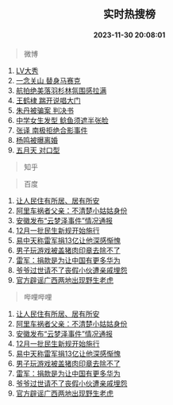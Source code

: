 <div align="center"><h2>实时热搜榜</h2><h4>2023-11-30 20:08:01</h4></div>

> 微博  

1. [LV大秀](https://s.weibo.com/weibo?q=LV%E5%A4%A7%E7%A7%80&t=31&band_rank=1&Refer=top)<br />
2. [一念关山 替身马赛克](https://s.weibo.com/weibo?q=%E4%B8%80%E5%BF%B5%E5%85%B3%E5%B1%B1%20%E6%9B%BF%E8%BA%AB%E9%A9%AC%E8%B5%9B%E5%85%8B&t=31&band_rank=2&Refer=top)<br />
3. [航拍绝美落羽杉林氛围感拉满](https://s.weibo.com/weibo?q=%23%E8%88%AA%E6%8B%8D%E7%BB%9D%E7%BE%8E%E8%90%BD%E7%BE%BD%E6%9D%89%E6%9E%97%E6%B0%9B%E5%9B%B4%E6%84%9F%E6%8B%89%E6%BB%A1%23&t=31&band_rank=3&Refer=top)<br />
4. [王鹤棣 踹开说唱大门](https://s.weibo.com/weibo?q=%E7%8E%8B%E9%B9%A4%E6%A3%A3%20%E8%B8%B9%E5%BC%80%E8%AF%B4%E5%94%B1%E5%A4%A7%E9%97%A8&t=31&band_rank=4&Refer=top)<br />
5. [朱丹被骗案 判决书](https://s.weibo.com/weibo?q=%E6%9C%B1%E4%B8%B9%E8%A2%AB%E9%AA%97%E6%A1%88%20%E5%88%A4%E5%86%B3%E4%B9%A6&t=31&band_rank=5&Refer=top)<br />
6. [中学女生发型 鲶鱼须遮半张脸](https://s.weibo.com/weibo?q=%E4%B8%AD%E5%AD%A6%E5%A5%B3%E7%94%9F%E5%8F%91%E5%9E%8B%20%E9%B2%B6%E9%B1%BC%E9%A1%BB%E9%81%AE%E5%8D%8A%E5%BC%A0%E8%84%B8&t=31&band_rank=6&Refer=top)<br />
7. [张译 南极拒绝合影事件](https://s.weibo.com/weibo?q=%E5%BC%A0%E8%AF%91%20%E5%8D%97%E6%9E%81%E6%8B%92%E7%BB%9D%E5%90%88%E5%BD%B1%E4%BA%8B%E4%BB%B6&t=31&band_rank=7&Refer=top)<br />
8. [杨鸣被曝离婚](https://s.weibo.com/weibo?q=%23%E6%9D%A8%E9%B8%A3%E8%A2%AB%E6%9B%9D%E7%A6%BB%E5%A9%9A%23&t=31&band_rank=8&Refer=top)<br />
9. [五月天 对口型](https://s.weibo.com/weibo?q=%E4%BA%94%E6%9C%88%E5%A4%A9%20%E5%AF%B9%E5%8F%A3%E5%9E%8B&t=31&band_rank=9&Refer=top)<br />

> 知乎  


> 百度  

1. [让人民住有所居、居有所安](https://www.baidu.com/s?wd=%E8%AE%A9%E4%BA%BA%E6%B0%91%E4%BD%8F%E6%9C%89%E6%89%80%E5%B1%85%E3%80%81%E5%B1%85%E6%9C%89%E6%89%80%E5%AE%89&sa=fyb_news&rsv_dl=fyb_news)<br />
2. [阿里车祸者父亲：不清楚小姑姑身份](https://www.baidu.com/s?wd=%E9%98%BF%E9%87%8C%E8%BD%A6%E7%A5%B8%E8%80%85%E7%88%B6%E4%BA%B2%EF%BC%9A%E4%B8%8D%E6%B8%85%E6%A5%9A%E5%B0%8F%E5%A7%91%E5%A7%91%E8%BA%AB%E4%BB%BD&sa=fyb_news&rsv_dl=fyb_news)<br />
3. [安徽发布“云梦泽事件”情况通报](https://www.baidu.com/s?wd=%E5%AE%89%E5%BE%BD%E5%8F%91%E5%B8%83%E2%80%9C%E4%BA%91%E6%A2%A6%E6%B3%BD%E4%BA%8B%E4%BB%B6%E2%80%9D%E6%83%85%E5%86%B5%E9%80%9A%E6%8A%A5&sa=fyb_news&rsv_dl=fyb_news)<br />
4. [12月一批民生新规开始施行](https://www.baidu.com/s?wd=12%E6%9C%88%E4%B8%80%E6%89%B9%E6%B0%91%E7%94%9F%E6%96%B0%E8%A7%84%E5%BC%80%E5%A7%8B%E6%96%BD%E8%A1%8C&sa=fyb_news&rsv_dl=fyb_news)<br />
5. [易中天称雷军捐13亿让他深感惭愧](https://www.baidu.com/s?wd=%E6%98%93%E4%B8%AD%E5%A4%A9%E7%A7%B0%E9%9B%B7%E5%86%9B%E6%8D%9013%E4%BA%BF%E8%AE%A9%E4%BB%96%E6%B7%B1%E6%84%9F%E6%83%AD%E6%84%A7&sa=fyb_news&rsv_dl=fyb_news)<br />
6. [男子玩游戏被盖猪肉印章去除不了](https://www.baidu.com/s?wd=%E7%94%B7%E5%AD%90%E7%8E%A9%E6%B8%B8%E6%88%8F%E8%A2%AB%E7%9B%96%E7%8C%AA%E8%82%89%E5%8D%B0%E7%AB%A0%E5%8E%BB%E9%99%A4%E4%B8%8D%E4%BA%86&sa=fyb_news&rsv_dl=fyb_news)<br />
7. [雷军：捐款是为让中国有更多华为](https://www.baidu.com/s?wd=%E9%9B%B7%E5%86%9B%EF%BC%9A%E6%8D%90%E6%AC%BE%E6%98%AF%E4%B8%BA%E8%AE%A9%E4%B8%AD%E5%9B%BD%E6%9C%89%E6%9B%B4%E5%A4%9A%E5%8D%8E%E4%B8%BA&sa=fyb_news&rsv_dl=fyb_news)<br />
8. [爷爷过世请不了丧假小伙遭亲戚埋怨](https://www.baidu.com/s?wd=%E7%88%B7%E7%88%B7%E8%BF%87%E4%B8%96%E8%AF%B7%E4%B8%8D%E4%BA%86%E4%B8%A7%E5%81%87%E5%B0%8F%E4%BC%99%E9%81%AD%E4%BA%B2%E6%88%9A%E5%9F%8B%E6%80%A8&sa=fyb_news&rsv_dl=fyb_news)<br />
9. [官方辟谣广西两地出现野生老虎](https://www.baidu.com/s?wd=%E5%AE%98%E6%96%B9%E8%BE%9F%E8%B0%A3%E5%B9%BF%E8%A5%BF%E4%B8%A4%E5%9C%B0%E5%87%BA%E7%8E%B0%E9%87%8E%E7%94%9F%E8%80%81%E8%99%8E&sa=fyb_news&rsv_dl=fyb_news)<br />

> 哔哩哔哩  

1. [让人民住有所居、居有所安](https://www.baidu.com/s?wd=%E8%AE%A9%E4%BA%BA%E6%B0%91%E4%BD%8F%E6%9C%89%E6%89%80%E5%B1%85%E3%80%81%E5%B1%85%E6%9C%89%E6%89%80%E5%AE%89&sa=fyb_news&rsv_dl=fyb_news)<br />
2. [阿里车祸者父亲：不清楚小姑姑身份](https://www.baidu.com/s?wd=%E9%98%BF%E9%87%8C%E8%BD%A6%E7%A5%B8%E8%80%85%E7%88%B6%E4%BA%B2%EF%BC%9A%E4%B8%8D%E6%B8%85%E6%A5%9A%E5%B0%8F%E5%A7%91%E5%A7%91%E8%BA%AB%E4%BB%BD&sa=fyb_news&rsv_dl=fyb_news)<br />
3. [安徽发布“云梦泽事件”情况通报](https://www.baidu.com/s?wd=%E5%AE%89%E5%BE%BD%E5%8F%91%E5%B8%83%E2%80%9C%E4%BA%91%E6%A2%A6%E6%B3%BD%E4%BA%8B%E4%BB%B6%E2%80%9D%E6%83%85%E5%86%B5%E9%80%9A%E6%8A%A5&sa=fyb_news&rsv_dl=fyb_news)<br />
4. [12月一批民生新规开始施行](https://www.baidu.com/s?wd=12%E6%9C%88%E4%B8%80%E6%89%B9%E6%B0%91%E7%94%9F%E6%96%B0%E8%A7%84%E5%BC%80%E5%A7%8B%E6%96%BD%E8%A1%8C&sa=fyb_news&rsv_dl=fyb_news)<br />
5. [易中天称雷军捐13亿让他深感惭愧](https://www.baidu.com/s?wd=%E6%98%93%E4%B8%AD%E5%A4%A9%E7%A7%B0%E9%9B%B7%E5%86%9B%E6%8D%9013%E4%BA%BF%E8%AE%A9%E4%BB%96%E6%B7%B1%E6%84%9F%E6%83%AD%E6%84%A7&sa=fyb_news&rsv_dl=fyb_news)<br />
6. [男子玩游戏被盖猪肉印章去除不了](https://www.baidu.com/s?wd=%E7%94%B7%E5%AD%90%E7%8E%A9%E6%B8%B8%E6%88%8F%E8%A2%AB%E7%9B%96%E7%8C%AA%E8%82%89%E5%8D%B0%E7%AB%A0%E5%8E%BB%E9%99%A4%E4%B8%8D%E4%BA%86&sa=fyb_news&rsv_dl=fyb_news)<br />
7. [雷军：捐款是为让中国有更多华为](https://www.baidu.com/s?wd=%E9%9B%B7%E5%86%9B%EF%BC%9A%E6%8D%90%E6%AC%BE%E6%98%AF%E4%B8%BA%E8%AE%A9%E4%B8%AD%E5%9B%BD%E6%9C%89%E6%9B%B4%E5%A4%9A%E5%8D%8E%E4%B8%BA&sa=fyb_news&rsv_dl=fyb_news)<br />
8. [爷爷过世请不了丧假小伙遭亲戚埋怨](https://www.baidu.com/s?wd=%E7%88%B7%E7%88%B7%E8%BF%87%E4%B8%96%E8%AF%B7%E4%B8%8D%E4%BA%86%E4%B8%A7%E5%81%87%E5%B0%8F%E4%BC%99%E9%81%AD%E4%BA%B2%E6%88%9A%E5%9F%8B%E6%80%A8&sa=fyb_news&rsv_dl=fyb_news)<br />
9. [官方辟谣广西两地出现野生老虎](https://www.baidu.com/s?wd=%E5%AE%98%E6%96%B9%E8%BE%9F%E8%B0%A3%E5%B9%BF%E8%A5%BF%E4%B8%A4%E5%9C%B0%E5%87%BA%E7%8E%B0%E9%87%8E%E7%94%9F%E8%80%81%E8%99%8E&sa=fyb_news&rsv_dl=fyb_news)<br />
